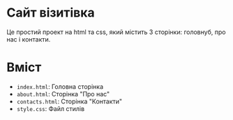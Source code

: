 # Сайт візитівка

Це простий проект на html та css, який містить 3 сторінки: головнуб, про нас і контакти.

# Вміст

- `index.html`: Головна сторінка
- `about.html`: Сторінка "Про нас"
- `contacts.html`: Сторінка "Контакти"
- `style.css`: Файл стилів